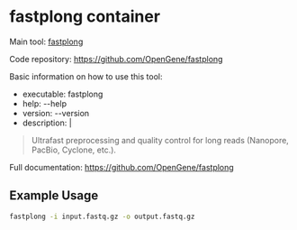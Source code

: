 # fastplong container

Main tool: [fastplong](https://github.com/OpenGene/fastplong)
  
Code repository: https://github.com/OpenGene/fastplong

Basic information on how to use this tool:
- executable: fastplong
- help: --help
- version: --version
- description: |
> Ultrafast preprocessing and quality control for long reads (Nanopore, PacBio, Cyclone, etc.).

Full documentation: https://github.com/OpenGene/fastplong

## Example Usage

```bash
fastplong -i input.fastq.gz -o output.fastq.gz
```
